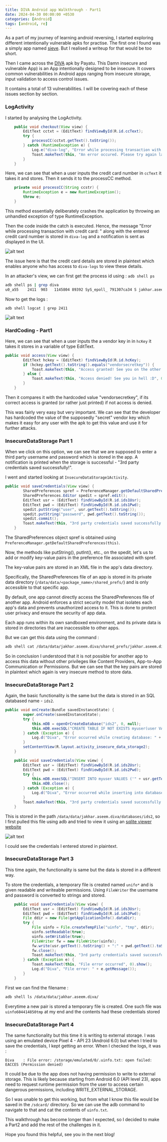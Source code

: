 ```yaml
---
title: DIVA Android app Walkthrough - Part1
date: 2024-04-30 00:00:00 +0530
categories: [Android]
tags: [android, re]
---
```


As a part of my journey of learning android reversing, I started exploring different intentionally vulnerable apks for practise. The first one I found was a simply app named [sieve](https://github.com/tanprathan/sievePWN). But I realised a writeup for that would be too short. 

Then I came across the [DIVA](https://github.com/payatu/diva-android) apk by Payatu. This Damn insecure and vulnerable App) is an App intentionally designed to be insecure. It covers common vulnerabilities in Android apps ranging from insecure storage, input validation to access control issues.

It contains a total of 13 vulnerabilities. I will be covering each of these issues section by section. 


### LogActivity


I started by analysing the LogActivity. 


```java
    public void checkout(View view) {
        EditText cctxt = (EditText) findViewById(R.id.ccText);
        try {
            processCC(cctxt.getText().toString());
        } catch (RuntimeException e) {
            Log.e("diva-log", "Error while processing transaction with credit card: " + cctxt.getText().toString());
            Toast.makeText(this, "An error occured. Please try again later", 0).show();
        }
    }
```

Here, we can see that when a user inputs the credit card number in `ccText` it takes it and stores. Then it sends it to the processCC method. 

```java
    private void processCC(String ccstr) {
        RuntimeException e = new RuntimeException();
        throw e;
    }
```

This method essentially deliberately crashes the application by throwing an unhandled exception of type RuntimeException. 

Then the code inside the catch is executed. Hence, the message "Error while processing transaction with credit card: " along with the entered credit card number is stored in `diva-log` and a notification is sent as displayed in the UI. 

![alt text](assets/images/log1.png "log1")

The issue here is that the credit card details are stored in plaintext which enables anyone who has access to `diva-logs` to view these details. 

In an attacker's view, we can first get the process id using : `adb shell ps` 

```bash
adb shell ps | grep diva
u0_a55    2411  903   1145804 89392 SyS_epoll_ 791307ca34 S jakhar.aseem.diva
```

Now to get the logs : 

```
adb shell logcat | grep 2411
```

![alt text](assets/images/log2.png "log2")


### HardCoding - Part1

Here, we can see that when a user inputs the a vendor key in in `hcKey` it takes it stores in a variable of type EditText.

```java
public void access(View view) {
        EditText hckey = (EditText) findViewById(R.id.hcKey);
        if (hckey.getText().toString().equals("vendorsecretkey")) {
            Toast.makeText(this, "Access granted! See you on the other side :)", 0).show();
        } else {
            Toast.makeText(this, "Access denied! See you in hell :D", 0).show();
        }
    }
```

Then it compares it with the hardcoded value "vendorsecretkey", if its correct access is granted (or rather just printed) if not access is denied. 

This was fairly very easy but very important. We can see that the developer has hardcoded the value of the supposedly "secret" vendor key which makes it easy for any user with the apk to get this value and use it for further attacks. 

### InsecureDataStorage Part 1

When we click on this option, we can see that we are supposed to enter a third party username and password which is stored in the app. A notification is printed when the storage is successful - "3rd party credentials saved successfully!". 

I went and started looking at `InsecureDataStorage1Activity`. 

```java
public void saveCredentials(View view) {
        SharedPreferences spref = PreferenceManager.getDefaultSharedPreferences(this);
        SharedPreferences.Editor spedit = spref.edit();
        EditText usr = (EditText) findViewById(R.id.ids1Usr);
        EditText pwd = (EditText) findViewById(R.id.ids1Pwd);
        spedit.putString("user", usr.getText().toString());
        spedit.putString("password", pwd.getText().toString());
        spedit.commit();
        Toast.makeText(this, "3rd party credentials saved successfully!", 0).show();
    }
```

The SharedPreferences object spref is obtained using `PreferenceManager.getDefaultSharedPreferences(this)`.

Now, the methods like putString(), putInt(), etc., on the spedit, let's us to add or modify key-value pairs in the preference file associated with spref.

The key-value pairs are stored in an XML file in the app's data directory. 

Specifically, the SharedPreferences file of an app is stored in its private data directory (`/data/data/<package_name>/shared_prefs/`) and is only accessible to that specific app.	

By default, one app cannot directly access the SharedPreferences file of another app. Android enforces a strict security model that isolates each app's data and prevents unauthorized access to it. This is done to protect user privacy and ensure the security of app data.

Each app runs within its own sandboxed environment, and its private data is stored in directories that are inaccessible to other apps.

But we can get this data using the command : 

```bash
adb shell cat /data/data/jakhar.aseem.diva/shared_prefs/jakhar.aseem.diva_preferences.xml            

```

So in conclusion I understood that it is not possible for another app to access this data without other privileges like Content Providers, App-to-App Communication or Permissions. But we can see that the key pairs are stored in plaintext which again is very insecure method to store data. 

### InsecureDataStorage Part 2

Again, the basic functionality is the same but the data is stored in an SQL databased name - `ids2`. 

```java
public void onCreate(Bundle savedInstanceState) {
        super.onCreate(savedInstanceState);
        try {
            this.mDB = openOrCreateDatabase("ids2", 0, null);
            this.mDB.execSQL("CREATE TABLE IF NOT EXISTS myuser(user VARCHAR, password VARCHAR);");
        } catch (Exception e) {
            Log.d("Diva", "Error occurred while creating database: " + e.getMessage());
        }
        setContentView(R.layout.activity_insecure_data_storage2);
    }

    public void saveCredentials(View view) {
        EditText usr = (EditText) findViewById(R.id.ids2Usr);
        EditText pwd = (EditText) findViewById(R.id.ids2Pwd);
        try {
            this.mDB.execSQL("INSERT INTO myuser VALUES ('" + usr.getText().toString() + "', '" + pwd.getText().toString() + "');");
            this.mDB.close();
        } catch (Exception e) {
            Log.d("Diva", "Error occurred while inserting into database: " + e.getMessage());
        }
        Toast.makeText(this, "3rd party credentials saved successfully!", 0).show();
    }
```

This is stored in the path `/data/data/jakhar.aseem.diva/databases/ids2`, so I first pulled this file using adb and tried to view it using an [sqlite viewer website](https://inloop.github.io/sqlite-viewer/) 

![alt text](assets/images/data2.png "data2")

I could see the credentials I entered stored in plaintext. 

### InsecureDataStorage Part 3

This time again, the functionality is same but the data is stored in a different way. 

To store the credentials, a temporary file is created named `unifo*` and is given readable and writeable permissions. Using `FileWriter` the username and password is converted to strings and stored.

```java
    public void saveCredentials(View view) {
        EditText usr = (EditText) findViewById(R.id.ids3Usr);
        EditText pwd = (EditText) findViewById(R.id.ids3Pwd);
        File ddir = new File(getApplicationInfo().dataDir);
        try {
            File uinfo = File.createTempFile("uinfo", "tmp", ddir);
            uinfo.setReadable(true);
            uinfo.setWritable(true);
            FileWriter fw = new FileWriter(uinfo);
            fw.write(usr.getText().toString() + ":" + pwd.getText().toString() + "\n");
            fw.close();
            Toast.makeText(this, "3rd party credentials saved successfully!", 0).show();
        } catch (Exception e) {
            Toast.makeText(this, "File error occurred", 0).show();
            Log.d("Diva", "File error: " + e.getMessage());
        }
    }
```

First we can find the filename : 

```bash
adb shell ls /data/data/jakhar.aseem.diva/
```

Everytime a new pair is stored a temporary file is created. 
One such file was `uinfo604414850tmp` at my end and the contents had these credentials stored

### InsecureDataStorage Part 4

The same functionality but this time it is writing to external storage. I was using an emulated device Pixel 4 - API 23 (Android 6.0) but when I tried to save the credentials, I kept getting an error. When I checked the logs, it was : 

`Diva    : File error: /storage/emulated/0/.uinfo.txt: open failed: EACCES (Permission denied)`

It could be due to the app does not having permission to write to external storage. This is likely because starting from Android 6.0 (API level 23), apps need to request runtime permission from the user to access certain dangerous permissions, including WRITE_EXTERNAL_STORAGE.

So I was unable to get this working, but from what I know this file would be saved in the `/sdcard/` directory. So we can use the adb command to navigate to that and cat the contents of `uinfo.txt`. 


This walkthrough has become longer than I expected, so I decided to make a Part2 and add the rest of the challenges in it. 

Hope you found this helpful, see you in the next blog! 


